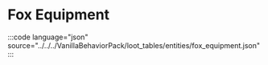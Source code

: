 # Fox Equipment

:::code language="json" source="../../../VanillaBehaviorPack/loot_tables/entities/fox_equipment.json":::